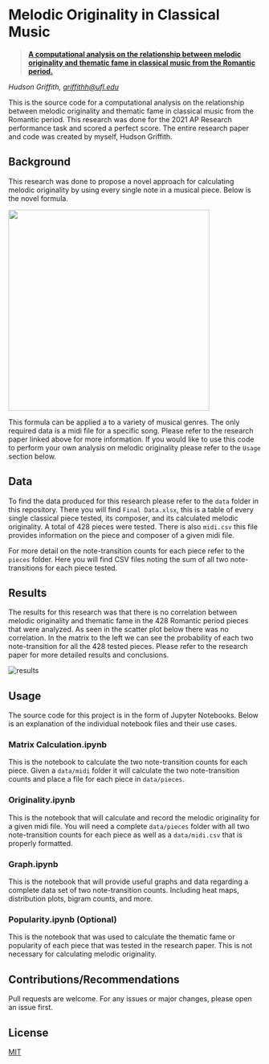 # Melodic Originality in Classical Music

> **[A computational analysis on the relationship between melodic
originality and thematic fame in classical music from the
Romantic period.](/research_paper.pdf)**

*Hudson Griffith, griffithh@ufl.edu*

This is the source code for a computational analysis on the relationship between melodic originality and thematic fame in classical music from the Romantic period. This research was done for the 2021 AP Research performance task and scored a perfect score. The entire research paper and code was created by myself, Hudson Griffith.

## Background

This research was done to propose a novel approach for calculating melodic originality by using every single note in a musical piece. Below is the novel formula.

<picture>
  <source media="(prefers-color-scheme: dark)" srcset="https://i.imgur.com/RXS2pbb.png" width="400">
  <source media="(prefers-color-scheme: light)" srcset="https://i.imgur.com/sigv2cy.png" width="400">
  <img src="https://i.imgur.com/bckFq29.jpeg">
</picture>

This formula can be applied a to a variety of musical genres. The only required data is a midi file for a specific song. Please refer to the research paper linked above for more information. If you would like to use this code to perform your own analysis on melodic originality please refer to the `Usage` section below.

## Data
To find the data produced for this research please refer to the `data` folder in this repository. There you will find `Final Data.xlsx`, this is a table of every single classical piece tested, its composer, and its calculated melodic originality. A total of 428 pieces were tested. There is also `midi.csv` this file provides information on the piece and composer of a given midi file.

For more detail on the note-transition counts for each piece refer to the `pieces` folder. Here you will find CSV files noting the sum of all two note-transitions for each piece tested.

## Results

The results for this research was that there is no correlation between
melodic originality and thematic fame in the 428 Romantic period
pieces that were analyzed. As seen in the scatter plot below there was no correlation. In the matrix to the left we can see the probability of each two note-transition for all the 428 tested pieces. Please refer to the research paper for more detailed results and conclusions.

![results](https://i.imgur.com/rGZCnjG.jpg)


## Usage

The source code for this project is in the form of Jupyter Notebooks. Below is an explanation of the individual notebook files and their use cases.

### Matrix Calculation.ipynb
This is the notebook to calculate the two note-transition counts for each piece. Given a `data/midi` folder it will calculate the two note-transition counts and place a file for each piece in `data/pieces`.

### Originality.ipynb
This is the notebook that will calculate and record the melodic originality for a given midi file. You will need a complete `data/pieces` folder with all two note-transition counts for each piece as well as a `data/midi.csv` that is properly formatted.

### Graph.ipynb

This is the notebook that will provide useful graphs and data regarding a complete data set of two note-transition counts. Including heat maps, distribution plots, bigram counts, and more.

### Popularity.ipynb (Optional)

This is the notebook that was used to calculate the thematic fame or popularity of each piece that was tested in the research paper. This is not necessary for calculating melodic originality.


## Contributions/Recommendations
Pull requests are welcome. For any issues or major changes, please open an issue first.

## License
[MIT](https://choosealicense.com/licenses/mit/)